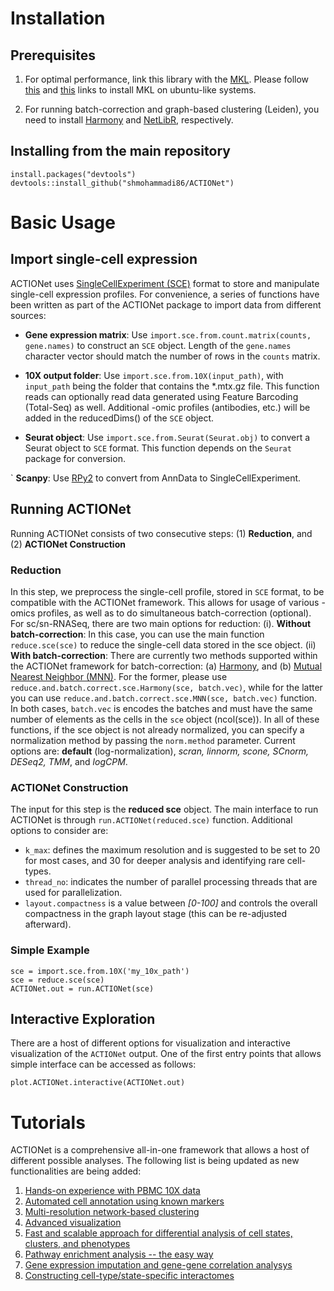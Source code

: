 
# Installation

## Prerequisites 
1. For optimal performance, link this library with the [MKL](https://software.intel.com/en-us/mkl). Please follow [this](https://software.intel.com/en-us/articles/installing-intel-free-libs-and-python-apt-repo) and [this](https://github.com/eddelbuettel/mkl4deb) links to install MKL on ubuntu-like systems.

2. For running batch-correction and graph-based clustering (Leiden), you need to install [Harmony](https://github.com/immunogenomics/harmony) and [NetLibR](https://github.com/shmohammadi86/NetLibR), respectively.


## Installing from the main repository

```{r}
install.packages("devtools")
devtools::install_github("shmohammadi86/ACTIONet")
```

# Basic Usage
## Import single-cell expression
ACTIONet uses [SingleCellExperiment (SCE)](https://www.bioconductor.org/packages/release/bioc/vignettes/SingleCellExperiment/inst/doc/intro.html) format to store and manipulate single-cell expression profiles. For convenience, a series of functions have been written as part of the ACTIONet package to import data from different sources:

- **Gene expression matrix**: Use `import.sce.from.count.matrix(counts, gene.names)` to construct an `SCE` object. Length of the `gene.names` character vector should match the number of rows in the `counts` matrix.

- **10X output folder**: Use `import.sce.from.10X(input_path)`, with `input_path` being the folder that contains the *.mtx.gz file. This function reads can optionally read data generated using Feature Barcoding (Total-Seq) as well. Additional -omic profiles (antibodies, etc.) will be added in the reducedDims() of the `SCE` object.

- **Seurat object**: Use `import.sce.from.Seurat(Seurat.obj)` to convert a Seurat object to `SCE` format. This function depends on the `Seurat` package for conversion.

` **Scanpy**: Use [RPy2](https://github.com/theislab/anndata2ri) to convert from AnnData to SingleCellExperiment.

## Running ACTIONet
Running ACTIONet consists of two consecutive steps: (1) **Reduction**, and (2) **ACTIONet Construction**

### Reduction
In this step, we preprocess the single-cell profile, stored in `SCE` format, to be compatible with the ACTIONet framework. This allows for usage of various -omics profiles, as well as to do simultaneous batch-correction (optional). For sc/sn-RNASeq, there are two main options for reduction:
	(i). **Without batch-correction**: In this case, you can use the main function `reduce.sce(sce)` to reduce the single-cell data stored in the sce object.
	(ii) **With batch-correction**: There are currently two methods supported within the ACTIONet framework for batch-correction: (a) [Harmony](https://github.com/immunogenomics/harmony), and (b) [Mutual Nearest Neighbor (MNN)](https://bioconductor.org/packages/release/bioc/html/batchelor.html). For the former, please use `reduce.and.batch.correct.sce.Harmony(sce, batch.vec)`, while for the latter you can use `reduce.and.batch.correct.sce.MNN(sce, batch.vec)` function. In both cases, `batch.vec` is encodes the batches and must have the same number of elements as the cells in the `sce` object (ncol(sce)). In all of these functions, if the sce object is not already normalized, you can specify a normalization method by passing the `norm.method` parameter. Current options are: **default** (log-normalization), *scran, linnorm, scone, SCnorm, DESeq2, TMM*, and *logCPM*.

### ACTIONet Construction
The input for this step is the **reduced sce** object. The main interface to run ACTIONet is through `run.ACTIONet(reduced.sce)` function. Additional options to consider are:
- `k_max`: defines the maximum resolution and is suggested to be set to 20 for most cases, and 30 for deeper analysis and identifying rare cell-types.
- `thread_no`: indicates the number of parallel processing threads that are used for parallelization. 
- `layout.compactness` is a value between *[0-100]* and controls the overall compactness in the graph layout stage (this can be re-adjusted afterward).

### Simple Example
```{r}
sce = import.sce.from.10X('my_10x_path')
sce = reduce.sce(sce)
ACTIONet.out = run.ACTIONet(sce)
```
## Interactive Exploration
There are a host of different options for visualization and interactive visualization of the `ACTIONet` output. One of the first entry points that allows simple interface can be accessed as follows:

```{r}
plot.ACTIONet.interactive(ACTIONet.out)
```

# Tutorials
ACTIONet is a comprehensive all-in-one framework that allows a host of different possible analyses. The following list is being updated as new functionalities are being added:

1. [Hands-on experience with PBMC 10X data](http://compbio.mit.edu/ACTIONet/tutorials/Tutorial1_HandsOn.html)
2. [Automated cell annotation using known markers](http://compbio.mit.edu/ACTIONet/tutorials/Tutorial2_CellAnnotation.html)
3. [Multi-resolution network-based clustering](http://compbio.mit.edu/ACTIONet/tutorials/Tutorial3_Clustering.html)
4. [Advanced visualization](http://compbio.mit.edu/ACTIONet/tutorials/Tutorial4_Visualization.html)
5. [Fast and scalable approach for differential analysis of cell states, clusters, and phenotypes](http://compbio.mit.edu/ACTIONet/tutorials/Tutorial5_Differential.html)
6. [Pathway enrichment analysis -- the easy way](http://compbio.mit.edu/ACTIONet/tutorials/Tutorial6_Enrichment.html)
7. [Gene expression imputation and gene-gene correlation analysys](http://compbio.mit.edu/ACTIONet/tutorials/Tutorial7_Imputation.html)
8. [Constructing cell-type/state-specific interactomes](http://compbio.mit.edu/ACTIONet/tutorials/Tutorial8_SCINET.html)
